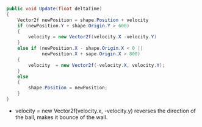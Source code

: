 
```C#
public void Update(float deltaTime)
{
	Vector2f newPosition = shape.Position + velocity
	if (newPosition.Y + shape.Origin.Y > 600)
	{
		velocity = new Vector2f(velocity.X -velocity.Y)		
	}
	else if (newPosition.X - shape.Origin.X < 0 ||
			 newPosition.X + sape.Origin.X > 800)
	{
		velocity  = new Vector2f(-velocity.X, velocity.Y);
	}
	else
	{
		shape.Position = newPosition;
	}
}
```

- velocity = new Vector2f(velocity.x, -velocity.y)
	reverses the direction of the ball, makes it bounce of the wall.